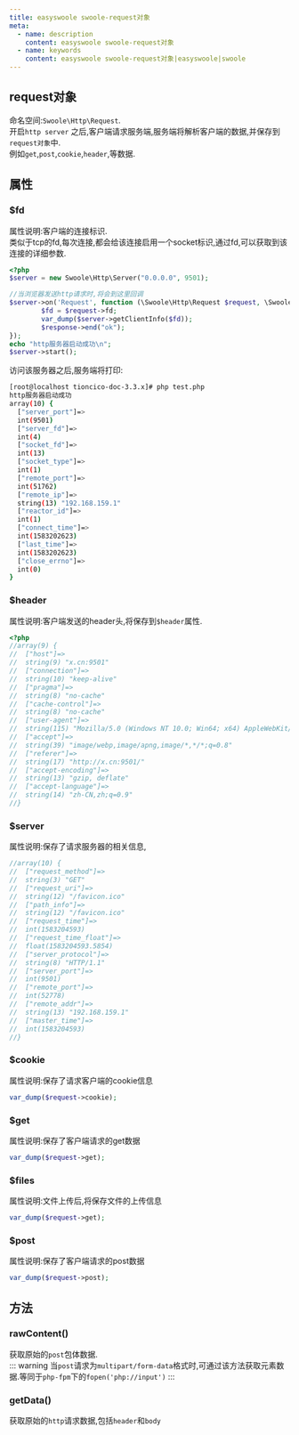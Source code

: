 ```yaml
---
title: easyswoole swoole-request对象
meta:
  - name: description
    content: easyswoole swoole-request对象
  - name: keywords
    content: easyswoole swoole-request对象|easyswoole|swoole
---
```


## request对象
命名空间:`Swoole\Http\Request`.   
开启`http server` 之后,客户端请求服务端,服务端将解析客户端的数据,并保存到`request对象`中.  
例如`get`,`post`,`cookie`,`header`,等数据.  
 

## 属性  

### $fd 
属性说明:客户端的连接标识.  
类似于tcp的fd,每次连接,都会给该连接启用一个socket标识,通过fd,可以获取到该连接的详细参数.  
```php
<?php
$server = new Swoole\Http\Server("0.0.0.0", 9501);

//当浏览器发送http请求时,将会到这里回调
$server->on('Request', function (\Swoole\Http\Request $request, \Swoole\Http\Response $response)use($server) {
        $fd = $request->fd;
        var_dump($server->getClientInfo($fd));
        $response->end("ok");
});
echo "http服务器启动成功\n";
$server->start();
``` 
访问该服务器之后,服务端将打印:  
```bash
[root@localhost tioncico-doc-3.3.x]# php test.php 
http服务器启动成功
array(10) {
  ["server_port"]=>
  int(9501)
  ["server_fd"]=>
  int(4)
  ["socket_fd"]=>
  int(13)
  ["socket_type"]=>
  int(1)
  ["remote_port"]=>
  int(51762)
  ["remote_ip"]=>
  string(13) "192.168.159.1"
  ["reactor_id"]=>
  int(1)
  ["connect_time"]=>
  int(1583202623)
  ["last_time"]=>
  int(1583202623)
  ["close_errno"]=>
  int(0)
}
```

### $header 
属性说明:客户端发送的header头,将保存到`$header`属性.  
```php
<?php
//array(9) {
//  ["host"]=>
//  string(9) "x.cn:9501"
//  ["connection"]=>
//  string(10) "keep-alive"
//  ["pragma"]=>
//  string(8) "no-cache"
//  ["cache-control"]=>
//  string(8) "no-cache"
//  ["user-agent"]=>
//  string(115) "Mozilla/5.0 (Windows NT 10.0; Win64; x64) AppleWebKit/537.36 (KHTML, like Gecko) Chrome/69.0.3497.100 Safari/537.36"
//  ["accept"]=>
//  string(39) "image/webp,image/apng,image/*,*/*;q=0.8"
//  ["referer"]=>
//  string(17) "http://x.cn:9501/"
//  ["accept-encoding"]=>
//  string(13) "gzip, deflate"
//  ["accept-language"]=>
//  string(14) "zh-CN,zh;q=0.9"
//}

```    

### $server 
属性说明:保存了请求服务器的相关信息,  
```php
//array(10) {
//  ["request_method"]=>
//  string(3) "GET"
//  ["request_uri"]=>
//  string(12) "/favicon.ico"
//  ["path_info"]=>
//  string(12) "/favicon.ico"
//  ["request_time"]=>
//  int(1583204593)
//  ["request_time_float"]=>
//  float(1583204593.5854)
//  ["server_protocol"]=>
//  string(8) "HTTP/1.1"
//  ["server_port"]=>
//  int(9501)
//  ["remote_port"]=>
//  int(52778)
//  ["remote_addr"]=>
//  string(13) "192.168.159.1"
//  ["master_time"]=>
//  int(1583204593)
//}

```
### $cookie 
属性说明:保存了请求客户端的cookie信息
```php
var_dump($request->cookie);
```  

### $get 
属性说明:保存了客户端请求的get数据
```php
var_dump($request->get);
```  

### $files 
属性说明:文件上传后,将保存文件的上传信息  
```php
var_dump($request->get);
```  

### $post 
属性说明:保存了客户端请求的post数据  

```php
var_dump($request->post);
```  

## 方法
### rawContent()
获取原始的`post`包体数据.  
::: warning
当`post`请求为`multipart/form-data`格式时,可通过该方法获取元素数据.等同于`php-fpm`下的`fopen('php://input')`
:::
### getData()
获取原始的`http`请求数据,包括`header`和`body`


